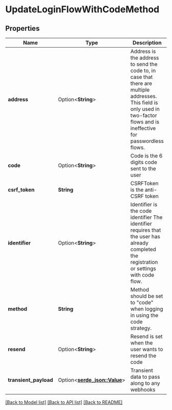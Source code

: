 # UpdateLoginFlowWithCodeMethod

## Properties

Name | Type | Description | Notes
------------ | ------------- | ------------- | -------------
**address** | Option<**String**> | Address is the address to send the code to, in case that there are multiple addresses. This field is only used in two-factor flows and is ineffective for passwordless flows. | [optional]
**code** | Option<**String**> | Code is the 6 digits code sent to the user | [optional]
**csrf_token** | **String** | CSRFToken is the anti-CSRF token | 
**identifier** | Option<**String**> | Identifier is the code identifier The identifier requires that the user has already completed the registration or settings with code flow. | [optional]
**method** | **String** | Method should be set to \"code\" when logging in using the code strategy. | 
**resend** | Option<**String**> | Resend is set when the user wants to resend the code | [optional]
**transient_payload** | Option<[**serde_json::Value**](.md)> | Transient data to pass along to any webhooks | [optional]

[[Back to Model list]](../README.md#documentation-for-models) [[Back to API list]](../README.md#documentation-for-api-endpoints) [[Back to README]](../README.md)


